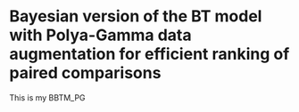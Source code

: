 # Bayesian version of the BT model with Polya-Gamma data augmentation for efficient ranking of paired comparisons 
This is my BBTM_PG
